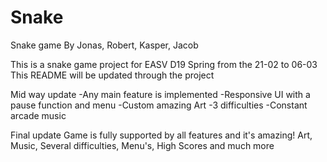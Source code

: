 # Snake
Snake game By Jonas, Robert, Kasper, Jacob

This is a snake game project for EASV D19 Spring from the 21-02 to 06-03
This README will be updated through the project

Mid way update
-Any main feature is implemented
-Responsive UI with a pause function and menu
-Custom amazing Art
-3 difficulties
-Constant arcade music

Final update 
Game is fully supported by all features and it's amazing!
Art, Music, Several difficulties, Menu's, High Scores and much more
